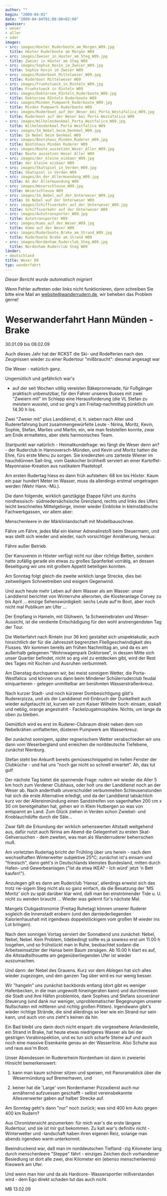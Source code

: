 ```yaml
---
author: ""
begin: "2009-04-01"
date: "2009-04-04T01:00:00+02:00"
gewässer:
- weser
- aller
- oder
images:
- src: images/Hoxter_Ruderboote_am_Morgen_W09.jpg
  title: Höxter Ruderboote am Morgen W09
- src: images/Zweier_in_Hoxter_am_Steg_W09.jpg
  title: Zweier in Höxter am Steg W09
- src: images/Sophie_Kevin_im_Zweier_W09.jpg
  title: Sophie Kevin im Zweier W09
- src: images/Ruderboot_Mittelweser_W09.jpg
  title: Ruderboot Mittelweser W09
- src: images/Fruehstueck_in_Rinteln_W09.jpg
  title: Fruehstueck in Rinteln W09
- src: images/Doktorsee_RInteln_Ruderboote_W09.jpg
  title: Doktorsee RInteln Ruderboote W09
- src: images/Minden_Pumpwerk_Ruderboote_W09.jpg
  title: Minden Pumpwerk Ruderboote W09
- src: images/Ruderboot_auf_der_Weser_bei_Porta_Westafalica_W09.jpg
  title: Ruderboot auf der Weser bei Porta Westafalica W09
- src: images/Wilhelmsdenkmal_Porta_Westfalica_W09.jpg
  title: Wilhelmsdenkmal Porta Westfalica W09
- src: images/Im_Nebel_beim_Denkmal_W09.jpg
  title: Im Nebel beim Denkmal W09
- src: images/Bootshaus_Minden_Ruderer_W09.jpg
  title: Bootshaus Minden Ruderer W09
- src: images/Boote_aussetzen_Weser_Aller_W09.jpg
  title: Boote aussetzen Weser Aller W09
- src: images/der_kleine_eisbaer_W09.jpg
  title: der kleine eisbaer W09
- src: images/Skatspiel_in_Verden_W09.jpg
  title: Skatspiel in Verden W09
- src: images/An_der_Allermuendung_W09.jpg
  title: An der Allermuendung W09
- src: images/Weserschleuse_W09.jpg
  title: Weserschleuse W09
- src: images/Im_Nebel_auf_der_Unterweser_W09.jpg
  title: Im Nebel auf der Unterweser W09
- src: images/Schiffsverkehr_auf_der_Unterweser_W09.jpg
  title: Schiffsverkehr auf der Unterweser W09
- src: images/Autotransporter_W09.jpg
  title: Autotransporter W09
- src: images/Kumo_auf_der_Weser_W09.jpg
  title: Kümo auf der Weser W09
- src: images/Ruderboote_Brake_am_Strand_W09.jpg
  title: Ruderboote Brake am Strand W09
- src: images/Nordenham_Ruderclub_Steg_W09.jpg
  title: Nordenham Ruderclub Steg W09
länder:
- deutschland
title: Weser 09
typ: wanderfahrt
---
```



*Dieser Bericht wurde automatisch migriert*

Wenn Fehler auftreten oder links nicht funktionieren, dann schreiben Sie bitte eine Mail an website@wanderrudern.de, wir beheben das Problem gerne!



# Weserwanderfahrt Hann Münden - Brake


30.01.09 bis 08.02.09

Auch dieses Jahr hat der RCKST die Ski- und Rodelferien nach den Zeugnissen wieder zu einer Rudertour "mißbraucht": diesmal angesagt war

Die Weser - natürlich ganz.

Ungemütlich und gefährlich war's

- auf der seit Wochen völlig vereisten Bäkepromenade, für Fußgänger praktisch unbenutzbar, für den Fahrer unseres Busses mit zwei "Zweiern mit" im Schlepp eine Herausforderung (die VL Stefan zu meistern wusste), und so ging's am Freitag-nachmittag pünktlich um 14.30 h los.

Zwei "Zweier mit" plus Landdienst, d. h. sieben nach Alter und Rudererfahrung bunt zusammengewürfelte Leute - Nirina, Moritz, Kevin, Sophie, Stefan, Marlies und Martin, ein, wie man feststellen konnte, zwar am Ende ermattetes, aber stets harmonisches Team.

Startpunkt war natürlich - Heimatkundefrage: wo fängt die Weser denn an? - der Ruderclub in Hannoversch-Münden, und Kevin und Moritz hatten die Ehre, fürs erste Menu zu sorgen. Sie kredenzten uns zarteste Wiener im hauchdünnen Sait-ling, vom Gaskocher brühheiß serviert an einer Kartoffel-Mayonnaise-Kreation aus rustikalem Plastetopf.

Am ersten Rudertag hiess es dann früh aufstehen: 68 km bis Höxter. Kaum ein paar hundert Meter im Wasser, muss da allerdings erstmal umgetragen werden (Wehr Hann.-Mü.).

Die dann folgende, wirklich ganztägige Etappe führt uns durchs nordhessisch- südniedersächsische Grenzland, rechts und links des Ufers leicht beschneites Mittelgebirge, immer wieder Einblicke in kleinstädtische Fachwerkgassen, vor allem aber:

Menschenleere in der Märklinlandschaft mit Modellbauschnee.

Fähre um Fähre, jedes Mal ein kleiner Adrenalinstoß beim Steuermann, und was stellt sich wieder und wieder, nach vorsichtiger Annäherung, heraus:

Fähre außer Betrieb.

Der Kanuverein in Höxter verfügt nicht nur über richtige Betten, sondern hatte zufällig gerade ein etwas zu großes Spanferkel vorrätig, an dessen Beseitigung wir uns mit großem Appetit beteiligen konnten.

Am Sonntag folgt gleich die zweite wirklich lange Strecke, dies bei zeitweiligem Schneetreiben und eisigem Gegenwind.

Und auch heute mehr Leben auf dem Wasser als am Wasser: unser Landdienst berichtet von Winterruhe allerorten, die Klosteranlage Corvey zu bis April … einzige Sehenswürdigkeit: sechs Leute auf'm Boot, aber noch nicht mal Publikum am Ufer …

Der Empfang in Hameln, mit Glühwein, 1a Schweinebraten und Weser- Aussicht, ist die verdiente Entschädigung für den wohl anstrengendsten Tag der Tour.

Die Weiterfahrt nach Rinteln (nur 36 km) gestaltet sich unspektakulär, auch hinsichtlich der für die Jahreszeit begrenzten Fließgeschwindigkeit des Flusses. Wir kommen bereits am frühen Nachmittag an, und da es am außerhalb gelegenen "Wohnwagenpark Doktorsee", in dessen Mitte sich unser Quartier befindet, nicht so arg viel zu entdecken gibt, wird der Rest des Tages mit Kochen und Ausruhen verbummelt.

Am Dienstag durchqueren wir, bei meist sonnigem Wetter, die Porta-Westfalica  und können uns dann beim Mindener Schülerruderclub feudal einquartieren - gelegen unmittelbar am berühmten Wasserstraßenkreuz.

Nach kurzer Stadt- und noch kürzerer Dombesichtigung gibt's Rudererpizza, und als der Landdienst mit Einbruch der Dunkelheit auch wieder aufgetaucht ist, kurven wir zum Kaiser Wilhelm hoch: einsam, eiskalt und neblig, orange angestrahlt - Fackelzugatmosphäre. Nichts, um lange da oben zu bleiben.

Gemütlich wird es erst im Ruderer-Clubraum direkt neben dem von Nebelkrähen umflatterten, düsteren Pumpwerk am Wasserkreuz.

Bei zunächst sonnigem, später regnerischem Wetter verabschieden wir uns dann vom Weserbergland und erreichen die norddeutsche Tiefebene, zunächst Nienburg.

Stefan steht bei Ankunft bereits gemüseschnippelnd im hellen Fenster der Clubküche - und hat uns "noch gar nicht so schnell erwartet". Ah, das tut gut!

Der nächste Tag bietet die spannende Frage: rudern wir wieder die Aller 5 km hoch zum Verdener Clubhaus, oder holt uns der Landdienst noch an der Weser ab. Nach anderthalb unverschuldet verbummelten Schleusenstunden hat sich die erste Alternative erledigt, und da der Landdienst tatsächlich kurz vor der Allereinmündung einen Sandstreifen von sagenhaften 200 cm x 30 cm bereitgehalten hat, gehen wir in Klein Hutbergen so was von entspannt an Land. Zum Glück ziehen in Verden schon Zwiebel- und Knoblauchdüfte durch die Säle…

Zwar fällt die Erkundung der wirklich sehenswerten Altstadt weitgehend aus, dafür nutzt auch Nirina am Abend die Gelegenheit zu ersten Skat- Gehversuchen - dem zweiten, was man als Wanderruderer beherrschen muß.

Am vorletzten Rudertag bricht der Frühling über uns herein - nach dem wechselhaften Winterwetter subjektive 25°C; zunächst ist's einsam und "friesisch", dann geht's in Deutschlands kleinstes Bundesland, mitten durch Hafen- und Gewerbeanlagen ("Ist da etwa IKEA? - Ich würd' jetzt 'n Bett kaufen!").

Anzulegen gilt es dann am Ruderclub 'Hansa', allerdings erweist sich das trotz rie-sigem Steg nicht als so ganz einfach, da die Besatzung der 'MS Moritz' sich zu spät darüber klar wird, daß man bei einströmender Tide u. U. nicht zu wenden braucht … Wieder was gelernt für's nächste Mal.

Mangels Clubgastronomie (Freitag Ruhetag) können unserer Ruderer sogleich die Innenstadt erobern (und den darniederliegenden Kalorienhaushalt mit irgendwas doppelstöckigem vom großen M wieder ins Lot bringen).

Nach dem sonnigen Vortag serviert der Sonnabend uns zunächst: Nebel, Nebel, Nebel. Kein Problem, tidebedingt sollte es ja sowieso erst um 11.00 h losgehen, und so frühstückt man in Ruhe, beobachtet sodann die Arbeitseinsatzler der Hansa beim Baum zersägen. Ab 10.00 h klart es auf, die Altstadtsilhouette am gegenüberliegenden Ufer ist wieder auszumachen.

Und dann: der Nebel des Grauens. Kurz vor dem Ablegen hat sich alles wieder zugezogen, und den ganzen Tag über wird es nur wenig besser.

Wir "hangeln" uns zunächst backbords entlang (dort gibt es weniger Hafenbecken, in die man ungewollt hineingeraten kann) und durchmessen die Stadt und ihre Häfen problemlos, dank Sophies und Stefans souveräner Steuerung (und dank nur weniger, unproblematischer Begegnungen unserer Nußschalen mit mittleren und richtig großen Pötten). Irgendwann gibt's wieder richtige Strände, die sind allerdings so leer wie ein Strand nur sein kann, und auch von uns zieht's keinen da hin.

Ein Bad bleibt uns dann doch nicht erspart: die vorgesehene Anlandestelle, ein Strand in Brake, hat heute etwas niedrigeres Wasser als bei der gestrigen Vorabinspektion, und es tun sich scharfe Steine auf und auch noch eine massive Eisenkante genau an der Wasserlinie. Also Schuhe aus und raus aus'm Boot.

Unser Abendessen im Rudererheim Nordenham ist dann in zweierlei Hinsicht bemerkenswert:

1. kann man kaum schöner sitzen und speisen, mit Panoramablick über die Wesermündung auf Bremerhaven, und

2. keiner hat die 'Large' vom Nordenhamer Pizzadienst auch nur annähernd aufzuessen geschafft - selbst vereinsbekannte Allesverwerter gaben auf halber Strecke auf.

Am Sonntag geht's dann "nur" noch zurück; was sind 400 km Auto gegen 400 km Rudern?

Aus Chronistensicht anzumerken: für mich war's die erste längere Rudertour, und sie ist mir gut bekommen. Zu kalt war's definitiv nicht - Winterwetter und -landschaft haben ihren eigenen Reiz, solange man abends irgendwo warm unterkommt.

Beeindruckend war, daß man im norddeutschen Tiefland -zig Kilometer lang durch menschenleere "Steppe" fährt - einziges Zeichen doch vorhandener Besiedlung ist dort alle zwei, drei Kilometer ein (ebenso menschenleeres) Kieswerk am Ufer.

Und wenn man hier und da als Hardcore- Wassersportler mißverstanden wird - dem Ego direkt schaden tut das auch nicht.

MB 13.02.09